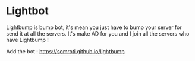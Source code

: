 # Lightbot
Lightbump is bump bot, it's mean you just have to bump your server for send it at all the servers. It's make AD for you and I join all the servers who have Lightbump !

Add the bot : https://somroti.github.io/lightbump
